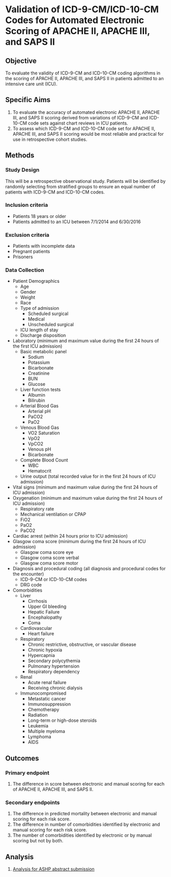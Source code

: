 Validation of ICD-9-CM/ICD-10-CM Codes for Automated Electronic Scoring of APACHE II, APACHE III, and SAPS II
================

Objective
---------

To evaluate the validity of ICD-9-CM and ICD-10-CM coding algorithms in the scoring of APACHE II, APACHE III, and SAPS II in patients admitted to an intensive care unit (ICU).

Specific Aims
-------------

1.  To evaluate the accuracy of automated electronic APACHE II, APACHE III, and SAPS II scoring derived from variations of ICD-9-CM and ICD-10-CM code sets against chart reviews in ICU patients.
2.  To assess which ICD-9-CM and ICD-10-CM code set for APACHE II, APACHE III, and SAPS II scoring would be most reliable and practical for use in retrospective cohort studies.

Methods
-------

### Study Design

This will be a retrospective observational study. Patients will be identified by randomly selecting from stratified groups to ensure an equal number of patients with ICD-9-CM and ICD-10-CM codes.

### Inclusion criteria

-   Patients 18 years or older
-   Patients admitted to an ICU between 7/1/2014 and 6/30/2016

### Exclusion criteria

-   Patients with incomplete data
-   Pregnant patients
-   Prisoners

### Data Collection

-   Patient Demographics
    -   Age
    -   Gender
    -   Weight
    -   Race
    -   Type of admission
        -   Scheduled surgical
        -   Medical
        -   Unscheduled surgical
    -   ICU length of stay
    -   Discharge disposition
-   Laboratory (minimum and maximum value during the first 24 hours of the first ICU admission)
    -   Basic metabolic panel
        -   Sodium
        -   Potassium
        -   Bicarbonate
        -   Creatinine
        -   BUN
        -   Glucose
    -   Liver function tests
        -   Albumin
        -   Bilirubin
    -   Arterial Blood Gas
        -   Arterial pH
        -   PaCO2
        -   PaO2
    -   Venous Blood Gas
        -   VO2 Saturation
        -   VpO2
        -   VpCO2
        -   Venous pH
        -   Bicarbonate
    -   Complete Blood Count
        -   WBC
        -   Hematocrit
    -   Urine output (total recorded value for in the first 24 hours of ICU admission)
-   Vital signs (minimum and maximum value during the first 24 hours of ICU admission)
-   Oxygenation (minimum and maximum value during the first 24 hours of ICU admission)
    -   Respiratory rate
    -   Mechanical ventilation or CPAP
    -   FiO2
    -   PaO2
    -   PaCO2
-   Cardiac arrest (within 24 hours prior to ICU admission)
-   Glasgow coma score (minimum during the first 24 hours of ICU admission)
    -   Glasgow coma score eye
    -   Glasgow coma score verbal
    -   Glasgow coma score motor
-   Diagnosis and procedural coding (all diagnosis and procedural codes for the encounter)
    -   ICD-9-CM or ICD-10-CM codes
    -   DRG code
-   Comorbidities
    -   Liver
        -   Cirrhosis
        -   Upper GI bleeding
        -   Hepatic Failure
        -   Encephalopathy
        -   Coma
    -   Cardiovascular
        -   Heart failure
    -   Respiratory
        -   Chronic restrictive, obstructive, or vascular disease
        -   Chronic hypoxia
        -   Hypercapnia
        -   Secondary polycythemia
        -   Pulmonary hypertension
        -   Respiratory dependency
    -   Renal
        -   Acute renal failure
        -   Receiving chronic dialysis
    -   Immunocompromised
        -   Metastatic cancer
        -   Immunosuppression
        -   Chemotherapy
        -   Radiation
        -   Long-term or high-dose steroids
        -   Leukemia
        -   Multiple myeloma
        -   Lymphoma
        -   AIDS

Outcomes
--------

### Primary endpoint

1.  The difference in score between electronic and manual scoring for each of APACHE II, APACHE III, and SAPS II.

### Secondary endpoints

1.  The difference in predicted mortality between electronic and manual scoring for each risk score.
2.  The difference in number of comorbidities identified by electronic and manual scoring for each risk score.
3.  The number of comorbidities identified by electronic or by manual scoring but not by both.

Analysis
--------

1.  [Analysis for ASHP abstract submission](https://bgulbis.github.io/Risk_Score_Validation/report/analysis_ashp_abstract.nb.html)
